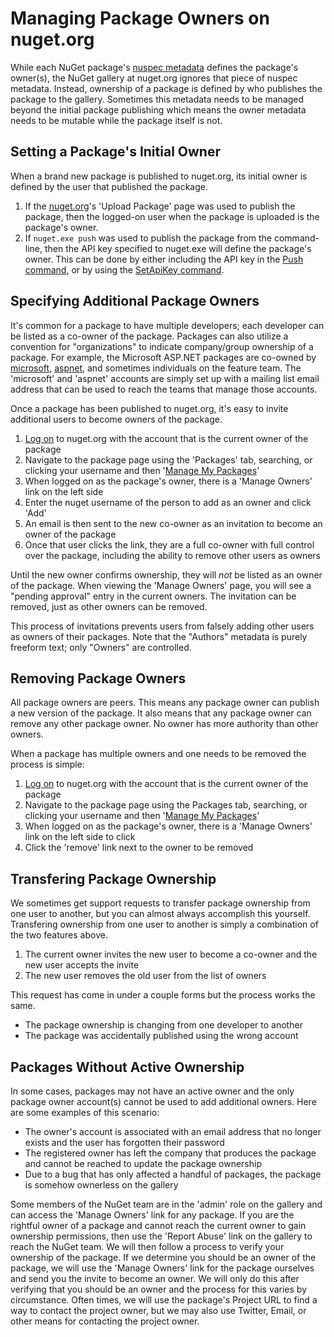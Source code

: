 # Managing Package Owners on nuget.org

While each NuGet package's [nuspec metadata](/ndocs/schema/nuspec) defines the package's owner(s), the NuGet gallery at nuget.org ignores that piece of nuspec metadata.  Instead, ownership of a package is defined by who publishes the package to the gallery.  Sometimes this metadata needs to be managed beyond the initial package publishing which means the owner metadata needs to be mutable while the package itself is not.

## Setting a Package's Initial Owner ##
When a brand new package is published to nuget.org, its initial owner is defined by the user that published the package.

1. If the [nuget.org](https://www.nuget.org)'s 'Upload Package' page was used to publish the package, then the logged-on user when the package is uploaded is the package's owner.
2. If `nuget.exe push` was used to publish the package from the command-line, then the API key specified to nuget.exe will define the package's owner.  This can be done by either including the API key in the [Push command](/ndocs/tools/nuget-cli-reference#push), or by using the [SetApiKey command](/ndocs/tools/nuget-cli-reference#setapikey).

## Specifying Additional Package Owners ##
It's common for a package to have multiple developers; each developer can be listed as a co-owner of the package.  Packages can also utilize a convention for "organizations" to indicate company/group ownership of a package.  For example, the Microsoft ASP.NET packages are co-owned by [microsoft](http://nuget.org/profiles/microsoft), [aspnet](http://nuget.org/profiles/aspnet), and sometimes individuals on the feature team.  The 'microsoft' and 'aspnet' accounts are simply set up with a mailing list email address that can be used to reach the teams that manage those accounts.

Once a package has been published to nuget.org, it's easy to invite additional users to become owners of the package.

1. [Log on](https://nuget.org/users/account/LogOn) to nuget.org with the account that is the current owner of the package
2. Navigate to the package page using the 'Packages' tab, searching, or clicking your username and then '[Manage My Packages](https://nuget.org/account/Packages)'
3. When logged on as the package's owner, there is a 'Manage Owners' link on the left side
4. Enter the nuget username of the person to add as an owner and click 'Add'
5. An email is then sent to the new co-owner as an invitation to become an owner of the package
6. Once that user clicks the link, they are a full co-owner with full control over the package, including the ability to remove other users as owners

Until the new owner confirms ownership, they will *not* be listed as an owner of the package.  When viewing the 'Manage Owners' page, you will see a "pending approval" entry in the current owners.  The invitation can be removed, just as other owners can be removed.

This process of invitations prevents users from falsely adding other users as owners of their packages.  Note that the "Authors" metadata is purely freeform text; only "Owners" are controlled.

## Removing Package Owners ##
All package owners are peers.  This means any package owner can publish a new version of the package.  It also means that any package owner can remove any other package owner.  No owner has more authority than other owners.

When a package has multiple owners and one needs to be removed the process is simple:

1. [Log on](https://nuget.org/users/account/LogOn) to nuget.org with the account that is the current owner of the package
2. Navigate to the package page using the Packages tab, searching, or clicking your username and then '[Manage My Packages](https://nuget.org/account/Packages)'
3. When logged on as the package's owner, there is a 'Manage Owners' link on the left side to click
4. Click the 'remove' link next to the owner to be removed

## Transfering Package Ownership ##
We sometimes get support requests to transfer package ownership from one user to another, but you can almost always accomplish this yourself.  Transfering ownership from one user to another is simply a combination of the two features above.

1. The current owner invites the new user to become a co-owner and the new user accepts the invite
2. The new user removes the old user from the list of owners

This request has come in under a couple forms but the process works the same.

* The package ownership is changing from one developer to another
* The package was accidentally published using the wrong account

## Packages Without Active Ownership ##
In some cases, packages may not have an active owner and the only package owner account(s) cannot be used to add additional owners.  Here are some examples of this scenario:

* The owner's account is associated with an email address that no longer exists and the user has forgotten their password
* The registered owner has left the company that produces the package and cannot be reached to update the package ownership
* Due to a bug that has only affected a handful of packages, the package is somehow ownerless on the gallery

Some members of the NuGet team are in the 'admin' role on the gallery and can access the 'Manage Owners' link for any package.  If you are the rightful owner of a package and cannot reach the current owner to gain ownership permissions, then use the 'Report Abuse' link on the gallery to reach the NuGet team.  We will then follow a process to verify your ownership of the package.  If we determine you should be an owner of the package, we will use the 'Manage Owners' link for the package ourselves and send you the invite to become an owner.  We will only do this after verifying that you should be an owner and the process for this varies by circumstance.  Often times, we will use the package's Project URL to find a way to contact the project owner, but we may also use Twitter, Email, or other means for contacting the project owner.
